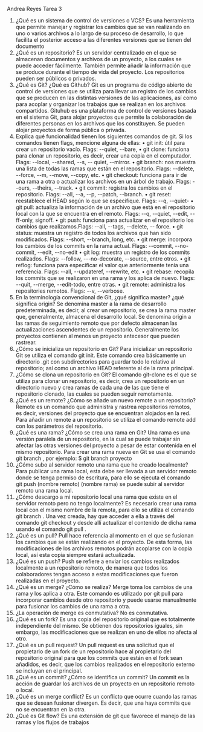 Andrea Reyes
Tarea 3

1.	¿Qué es un sistema de control de versiones o VCS?
Es una herramienta que permite manejar y registrar los cambios que se van realizando en uno o varios archivos a lo largo de su proceso de desarrollo, lo que facilita el posterior acceso a las diferentes versiones que se tienen del documento
2.	¿Qué es un repositorio?
Es un servidor centralizado en el que se almacenan documentos y archivos de un proyecto, a los cuales se puede acceder fácilmente. También permite añadir la información que se produce durante el tiempo de vida del proyecto. Los repositorios pueden ser públicos o privados.
3.	¿Qué es Git? ¿Qué es Github?
Git es un programa de código abierto de control de versiones que se utiliza para llevar un registro de los cambios que se producen en las distintas versiones de las aplicaciones, así como para acoplar y organizar los trabajos que se realizan en los archivos compartidos.
Gituhub es una plataforma de control de versiones basada en el sistema Git, para alojar proyectos que permite la colaboración de diferentes personas en los archivos que los constituyen. Se pueden alojar proyectos de forma pública o privada.
4.	Explica qué funcionalidad tienen los siguientes comandos de git. Si los comandos tienen flags, mencione alguna de ellas:
•	git init: útil para crear un repositorio vacío. Flags: --quiet, --bare, 
•	git clone: funciona para clonar un repositorio, es decir, crear una copia en el computador. Flags: --local, --shared, --s, -- quiet, --mirror.
•	git branch: nos muestra una lista de todas las ramas que están en el repositorio. Flags: --delete, --force, --m, --move, --copy, etc.
•	git checkout: funciona para ir de una rama a otra o actualizar los archivos en un árbol de trabajo. Flags: --ours, --theirs, --track.
•	git commit: registra los cambios en el repositorio. Flags: --all, --a, --p, --patch, --branch.
•	git reset: reestablece el HEAD según lo que se especifique. Flags: --q, --quiet-
•	git pull: actualiza la información de un archivo que está en el repositorio local con la que se encuentra en el remoto. Flags: --q, --quiet, --edit, -- ff-only, signoff. 
•	git push: funciona para actualizar en el repositorio los cambios que realizamos.Flags: --all, --tags, --delete, -- force.
•	git status: muestra un registro de todos los archivos que han sido modificados. Flags: --short, --branch, long, etc.
•	git merge: incorpora los cambios de los commits en la rama actual. Flags: --commit, --no-commit, --edit, --no-edit
•	git log: muestra un registro de los commits realizados. Flags: --follow, ---no-decorate, --source, entre otros.
•	git reflog: funciona para especificar el valor que anteriormente tenía una referencia. Flags: --all, --updateref, --rewrite, etc.
•	git rebase: recopila los commits que se realizaron en una rama y los aplica de nuevo. Flags: --quit, --merge, --edit-todo, entre otras.
•	git remote: administra los repositories remotos. Flags: --v, --verbose.
5.	En la terminología convencional de Git, ¿qué significa master? ¿qué significa origin?
Se denomina master a la rama de desarrollo predeterminada, es decir, al crear un repositorio, se crea la rama master que, generalmente, almacena el desarrollo local. 
Se denomina origin a las ramas de seguimiento remoto que por defecto almacenan las actualizaciones ascendentes de un repositorio. Generalmente los proyectos contienen al menos un proyecto antecesor que pueden rastrear.
6.	¿Cómo se inicializa un repositorio en Git?
Para inicializar un repositorio Git se utiliza el comando git init. Este comando crea básicamente un directorio .git con subdirectorios para guardar todo lo relativo al repositorio; así como un archivo HEAD referente al de la rama principal.
7.	¿Cómo se clona un repositorio en Git?
El comando git-clone es el que se utiliza para clonar un repositorio, es decir, crea un repositorio en un directorio nuevo y crea ramas de cada una de las que tiene el repositorio clonado, las cuales se pueden seguir remotamente.
8.	¿Qué es un remote? ¿Cómo se añade un nuevo remote a un repositorio?
Remote es un comando que administra y rastrea repositorios remotos, es decir, versiones del proyecto que se encuentran alojados en la red. Para añadir un remote a un repositorio se utiliza el comando remote add con los parámetros del repositorio.
9.	¿Qué es una rama? ¿Cómo se crea una rama en Git?
Una rama es una versión paralela de un repositorio, en la cual se puede trabajar sin afectar las otras versiones del proyecto a pesar de estar contenida en el mismo repositorio. Para crear una rama nueva en Git se usa el comando git branch <nombre de la rama>, por ejemplo: $ git branch proyecto
10.	¿Cómo subo al servidor remoto una rama que he creado localmente?
Para publicar una rama local, esta debe ser llevada a un servidor remoto donde se tenga permiso de escritura, para ello se ejecuta el comando git push (nombre remoto) (nombre rama) se puede subir al servidor remoto una rama local.
11.	¿Cómo descargo a mi repositorio local una rama que existe en el servidor remoto pero no tengo localmente?
Es necesario crear una rama local con el mismo nombre de la remota, para ello se utiliza el comando git branch <nombre rama>. Una vez creada, hay que acceder a ella a través del comando git checkout <nombre rama> y desde allí actualizar el contenido de dicha rama usando el comando git pull <nombre rama>.
12.	¿Qué es un pull?
Pull hace referencia al momento en el que se fusionan los cambios que se están realizando en el proyecto. De esta forma, las modificaciones de los archivos remotos podrán acoplarse con la copia local, así esta copia siempre estará actualizada.
13.	¿Qué es un push?
Push se refiere a enviar los cambios realizados localmente a un repositorio remoto, de manera que todos los colaboradores tengan acceso a estas modificaciones que fueron realizadas en el proyecto. 
14.	¿Qué es un merge? ¿Cómo se realiza?
Merge toma los cambios de una rama y los aplica a otra. Este comando es utilizado por git pull para incorporar cambios desde otro repositorio y puede usarse manualmente para fusionar los cambios de una rama a otra.
15.	¿La operación de merge es conmutativa?
No es conmutativa. 
16.	¿Qué es un fork?
Es una copia del repositorio original que es totalmente independiente del mismo. Se obtienen dos repositorios iguales, sin embargo, las modificaciones que se realizan en uno de ellos no afecta al otro. 
17.	¿Qué es un pull request?
Un pull request es una solicitud que el propietario de un fork de un repositorio hace al propietario del repositorio original para que los commits que están en el fork sean añadidos, es decir, que los cambios realizados en el repositorio externo se incluyan en el principal.
18.	¿Qué es un commit? ¿Cómo se identifica un commit?
Un commit es la acción de guardar los archivos de un proyecto en un repositorio remoto o local.
19.	¿Qué es un merge conflict?
Es un conflicto que ocurre cuando las ramas que se desean fusionar divergen. Es decir, que una haya commits que no se encuentran en la otra.
20.	¿Qué es Git flow?
Es una extensión de git que favorece el manejo de las ramas y los flujos de trabajos


